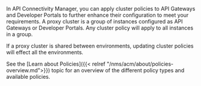 In API Connectivity Manager, you can apply cluster policies to API Gateways and Developer Portals to further enhance their configuration to meet your requirements. A proxy cluster is a group of instances configured as API Gateways or Developer Portals. Any cluster policy will apply to all instances in a group.

If a proxy cluster is shared between environments, updating cluster policies will effect all the environments.

See the [Learn about Policies]({{< relref "/nms/acm/about/policies-overview.md">}}) topic for an overview of the different policy types and available policies.

<!-- Do not remove. Keep this code at the bottom of the include -->
<!-- DOCS-1159 -->